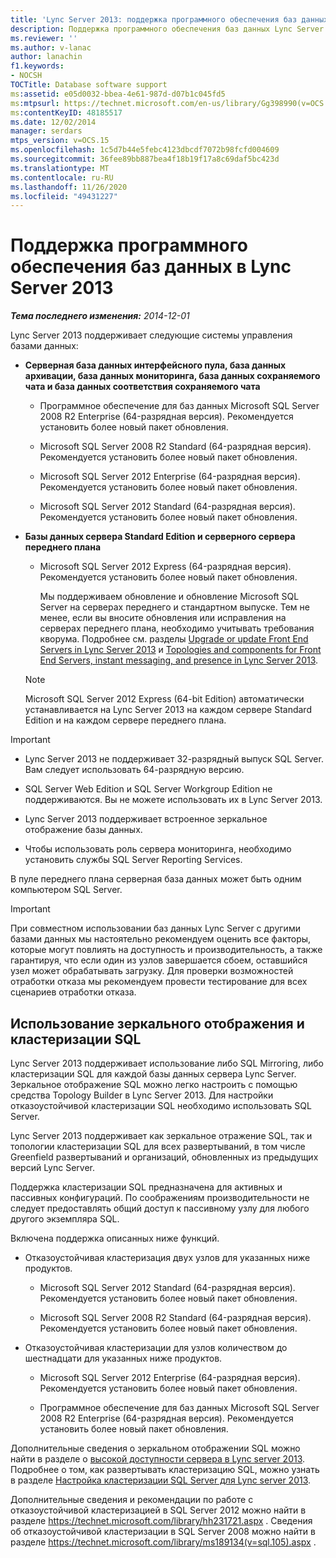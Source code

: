 ```yaml
---
title: 'Lync Server 2013: поддержка программного обеспечения баз данных'
description: Поддержка программного обеспечения баз данных Lync Server 2013.
ms.reviewer: ''
ms.author: v-lanac
author: lanachin
f1.keywords:
- NOCSH
TOCTitle: Database software support
ms:assetid: e05d0032-bbea-4e61-987d-d07b1c045fd5
ms:mtpsurl: https://technet.microsoft.com/en-us/library/Gg398990(v=OCS.15)
ms:contentKeyID: 48185517
ms.date: 12/02/2014
manager: serdars
mtps_version: v=OCS.15
ms.openlocfilehash: 1c5d7b44e5febc4123dbcdf7072b98fcfd004609
ms.sourcegitcommit: 36fee89bb887bea4f18b19f17a8c69daf5bc423d
ms.translationtype: MT
ms.contentlocale: ru-RU
ms.lasthandoff: 11/26/2020
ms.locfileid: "49431227"
---
```

# <a name="database-software-support-in-lync-server-2013"></a>Поддержка программного обеспечения баз данных в Lync Server 2013

<div data-xmlns="http://www.w3.org/1999/xhtml">

<div class="topic" data-xmlns="http://www.w3.org/1999/xhtml" data-msxsl="urn:schemas-microsoft-com:xslt" data-cs="https://msdn.microsoft.com/">

<div data-asp="https://msdn2.microsoft.com/asp">



</div>

<div id="mainSection">

<div id="mainBody">

<span> </span>

_**Тема последнего изменения:** 2014-12-01_

Lync Server 2013 поддерживает следующие системы управления базами данных:

  - **Серверная база данных интерфейсного пула, база данных архивации, база данных мониторинга, база данных сохраняемого чата и база данных соответствия сохраняемого чата**
    
      - Программное обеспечение для баз данных Microsoft SQL Server 2008 R2 Enterprise (64-разрядная версия). Рекомендуется установить более новый пакет обновления.
    
      - Microsoft SQL Server 2008 R2 Standard (64-разрядная версия). Рекомендуется установить более новый пакет обновления.
    
      - Microsoft SQL Server 2012 Enterprise (64-разрядная версия). Рекомендуется установить более новый пакет обновления.
    
      - Microsoft SQL Server 2012 Standard (64-разрядная версия). Рекомендуется установить более новый пакет обновления.

  - **Базы данных сервера Standard Edition и серверного сервера переднего плана**
    
      - Microsoft SQL Server 2012 Express (64-разрядная версия). Рекомендуется установить более новый пакет обновления.
        
        Мы поддерживаем обновление и обновление Microsoft SQL Server на серверах переднего и стандартном выпуске. Тем не менее, если вы вносите обновления или исправления на серверах переднего плана, необходимо учитывать требования кворума. Подробнее см. разделы [Upgrade or update Front End Servers in Lync Server 2013](lync-server-2013-upgrade-or-update-front-end-servers.md) и [Topologies and components for Front End Servers, instant messaging, and presence in Lync Server 2013](lync-server-2013-topologies-and-components-for-front-end-servers-instant-messaging-and-presence.md).
    
    <div>
    

    > [!NOTE]  
    > Microsoft SQL Server 2012 Express (64-bit Edition) автоматически устанавливается на Lync Server 2013 на каждом сервере Standard Edition и на каждом сервере переднего плана.

    
    </div>

<div>


> [!IMPORTANT]  
> <UL>
> <LI>
> <P>Lync Server 2013 не поддерживает 32-разрядный выпуск SQL Server. Вам следует использовать 64-разрядную версию.</P>
> <LI>
> <P>SQL Server Web Edition и SQL Server Workgroup Edition не поддерживаются. Вы не можете использовать их в Lync Server 2013.</P>
> <LI>
> <P>Lync Server 2013 поддерживает встроенное зеркальное отображение базы данных.</P>
> <LI>
> <P>Чтобы использовать роль сервера мониторинга, необходимо установить службы SQL Server Reporting Services.</P></LI></UL>



</div>

В пуле переднего плана серверная база данных может быть одним компьютером SQL Server.

<div>


> [!IMPORTANT]  
> При совместном использовании баз данных Lync Server с другими базами данных мы настоятельно рекомендуем оценить все факторы, которые могут повлиять на доступность и производительность, а также гарантируя, что если один из узлов завершается сбоем, оставшийся узел может обрабатывать загрузку. Для проверки возможностей отработки отказа мы рекомендуем провести тестирование для всех сценариев отработки отказа.



</div>

<div>

## <a name="using-sql-mirroring-and-sql-clustering"></a>Использование зеркального отображения и кластеризации SQL

Lync Server 2013 поддерживает использование либо SQL Mirroring, либо кластеризации SQL для каждой базы данных сервера Lync Server. Зеркальное отображение SQL можно легко настроить с помощью средства Topology Builder в Lync Server 2013. Для настройки отказоустойчивой кластеризации SQL необходимо использовать SQL Server.

Lync Server 2013 поддерживает как зеркальное отражение SQL, так и топологии кластеризации SQL для всех развертываний, в том числе Greenfield развертываний и организаций, обновленных из предыдущих версий Lync Server.

Поддержка кластеризации SQL предназначена для активных и пассивных конфигураций. По соображениям производительности не следует предоставлять общий доступ к пассивному узлу для любого другого экземпляра SQL.

Включена поддержка описанных ниже функций.

  - Отказоустойчивая кластеризация двух узлов для указанных ниже продуктов.
    
      - Microsoft SQL Server 2012 Standard (64-разрядная версия). Рекомендуется установить более новый пакет обновления.
    
      - Microsoft SQL Server 2008 R2 Standard (64-разрядная версия). Рекомендуется установить более новый пакет обновления.

  - Отказоустойчивая кластеризации для узлов количеством до шестнадцати для указанных ниже продуктов.
    
      - Microsoft SQL Server 2012 Enterprise (64-разрядная версия). Рекомендуется установить более новый пакет обновления.
    
      - Программное обеспечение для баз данных Microsoft SQL Server 2008 R2 Enterprise (64-разрядная версия). Рекомендуется установить более новый пакет обновления.

Дополнительные сведения о зеркальном отображении SQL можно найти в разделе о [высокой доступности сервера в Lync server 2013](lync-server-2013-back-end-server-high-availability.md). Подробнее о том, как развертывать кластеризацию SQL, можно узнать в разделе [Настройка кластеризации SQL Server для Lync server 2013](lync-server-2013-configure-sql-server-clustering.md).

Дополнительные сведения и рекомендации по работе с отказоустойчивой кластеризацией в SQL Server 2012 можно найти в разделе <https://technet.microsoft.com/library/hh231721.aspx> . Сведения об отказоустойчивой кластеризации в SQL Server 2008 можно найти в разделе <https://technet.microsoft.com/library/ms189134(v=sql.105).aspx> .

</div>

</div>

<span> </span>

</div>

</div>

</div>

